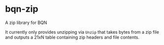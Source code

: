 # bqn-zip
A zip library for BQN

It currently only provides unzipping via `Unzip` that takes bytes from a zip file and outputs a 21xN table containing zip headers and file contents.

